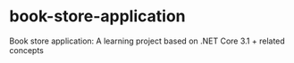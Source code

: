 # book-store-application
Book store application: A learning project based on .NET Core 3.1 + related concepts

